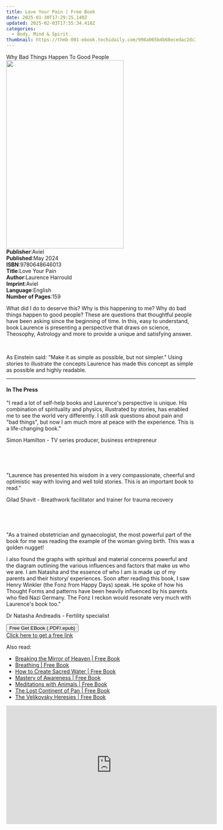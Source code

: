 ```yaml
---
title: Love Your Pain | Free Book
date: 2025-01-30T17:29:25.140Z
updated: 2025-02-03T17:55:34.418Z
categories:
  - Body, Mind & Spirit
thumbnail: https://thmb-001-ebook.techidaily.com/998a065b4b68ecedac2dc335c579b3fb2906d7aacde8e61982424d40dd782de1.jpg
---
```

<main id="book-container">
  <div class="flex flex-col">
    <div class="book-brief flex-1 py-6 px-4 sm:p-6 md:py-10 md:px-8">
      <!-- brief-->
      <div class="book-brief-main">Why Bad Things Happen To Good People</div>
    </div>
    <div
      class="book-meta-info flex-1 grid gap-4 col-start-1 col-end-3 row-start-1 sm:mb-6 sm:grid-cols-4 lg:gap-6 lg:col-start-2 lg:row-end-6 lg:row-span-6 lg:mb-0"
    >
      <div
        class="book-meta-info-left place-content-center mt-4 p-4 text-sm leading-6 col-start-2 col-span-2 dark:text-slate-400"
      >
        <img
          class="w-full h-500 object-cover rounded-lg sm:h-255 sm:col-span-2 lg:col-span-full"
          src="https://img-001-ebook.techidaily.com/b7a7ec819e80a0207e37925f6edeb21056f2cb8aac59c16c6f7838a44b8d1fa5.jpg"
          alt=""
          width="312"
          height="500"
        />
      </div>
      <div
        class="book-meta-info-right mt-2 col-start-1 row-start-2 col-span-3 self-center"
      >
        <!-- meta data  -->
        <div class="flex flex-col px-4 md:px-8">
          <div class="flex-1">
            <strong>Publisher</strong>:<span class="px-2">Aviel</span>
          </div>
          <div class="flex-1">
            <strong>Published</strong>:<span class="px-2">May 2024</span>
          </div>
          <div class="flex-1">
            <strong>ISBN</strong>:<span class="px-2">9780648646013</span>
          </div>
          <div class="flex-1">
            <strong>Title</strong>:<span class="px-2">Love Your Pain</span>
          </div>
          <div class="flex-1">
            <strong>Author</strong>:<span class="px-2">Laurence Harrould</span>
          </div>
          <div class="flex-1">
            <strong>Imprint</strong>:<span class="px-2">Aviel</span>
          </div>
          <div class="flex-1">
            <strong>Language</strong>:<span class="px-2">English</span>
          </div>
          <div class="flex-1">
            <strong>Number of Pages</strong>:<span class="px-2">159</span>
          </div>
        </div>
      </div>
    </div>
    <div class="book-description flex-1 py-6 px-4 sm:p-6 md:py-10 md:px-8">
      <div class="book-description-main">
        <div accordion-content="" id="description">
          <p>
            What did I do to deserve this? Why is this happening to me? Why do
            bad things happen to good people? These are questions that
            thoughtful people have been asking since the beginning of time. In
            this, easy to understand, book Laurence is presenting a perspective
            that draws on science, Theosophy, Astrology and more to provide a
            unique and satisfying answer.
          </p>
          <p><br /></p>
          <p>
            As Einstein said: "Make it as simple as possible, but not simpler."
            Using stories to illustrate the concepts Laurence has made this
            concept as simple as possible and highly readable.
          </p>
        </div>
      </div>
    </div>
    <div class="book-excerpts flex-1 py-6 px-4 sm:p-6 md:py-10 md:px-8">
      <!-- excerpts-->
      <div class="book-excerpts-main">
        <hr />
        <h4 class="placeholder placeholder-heading">
          <span>In The Press</span>
        </h4>
        <p></p>
        <p>
          "I read a lot of self-help books and Laurence's perspective is unique.
          His combination of spirituality and physics, illustrated by stories,
          has enabled me to see the world very differently. I still ask
          questions about pain and "bad things", but now I am much more at peace
          with the experience. This is a life-changing book."
        </p>
        <p>Simon Hamilton - TV series producer, business entrepreneur</p>
        <p>&nbsp;</p>
        <p>&nbsp;</p>
        <p>
          "Laurence has presented his wisdom in a very compassionate, cheerful
          and optimistic way with loving and well told stories. This is an
          important book to read."
        </p>
        <p>
          Gilad Shavit - Breathwork facilitator and trainer for trauma recovery
        </p>
        <p>&nbsp;</p>
        <p>&nbsp;</p>
        <p>
          "As a trained obstetrician and gynaecologist, the most powerful part
          of the book for me was reading the example of the woman giving birth.
          This was a golden nugget!
        </p>
        <p>
          I also found the graphs with spiritual and material concerns powerful
          and the diagram outlining the various influences and factors that make
          us who we are. I am Natasha and the essence of who I am is made up of
          my parents and their history/ experiences. Soon after reading this
          book, I saw Henry Winkler (the Fonz from Happy Days) speak. He spoke
          of how his Thought Forms and patterns have been heavily influenced by
          his parents who fled Nazi Germany. The Fonz I reckon would resonate
          very much with Laurence's book too."
        </p>
        <p>Dr Natasha Andreadis - Fertility specialist</p>
        <p></p>
      </div>
    </div>
    <div
      class="book-about-author flex-1 py-6 px-4 sm:p-6 md:py-10 md:px-8"
    ></div>
    <div class="book-free-get flex-1 py-6 px-4 sm:p-6 md:py-10 md:px-8">
      <button
        id="btn-free-get"
        class="bg-blue-500 hover:bg-blue-700 text-white font-bold py-2 px-4 rounded"
      >
        Free Get EBook (.PDF/.epub)
      </button>
      <div id="countdown-display" class="px-2 text-lg mt-2"></div>
      <a
        id="free-link"
        class="hidden bg-blue-500 hover:bg-blue-700 text-white font-bold py-2 px-4 rounded"
        href="https://www.ebooks.com/en-us/book/211276084/love-your-pain/laurence-harrould/"
        target="_blank"
        >Click here to get a free link</a
      >
    </div>
    <script>
      let countdownTime = 0;
      let countdownInterval = null;
      document
        .getElementById('btn-free-get')
        .addEventListener('click', startCountdown);
      function startCountdown() {
        countdownTime = new Date().getTime() + 60000 * 3;
        countdownInterval = setInterval(updateCountdown, 1000);
        document.getElementById('btn-free-get').disabled = true;
        document
          .getElementById('btn-free-get')
          .classList.add('bg-gray-500', 'cursor-not-allowed');
      }
      function updateCountdown() {
        let currentTime = new Date().getTime();
        let timeLeft = countdownTime - currentTime;
        let secondsLeft = Math.floor(timeLeft / 1000);
        document.getElementById('countdown-display').innerHTML =
          `Remaining time: ${secondsLeft} seconds.`;
        if (secondsLeft <= 0) {
          clearInterval(countdownInterval);
          document.getElementById('btn-free-get').classList.add('hidden');
          document.getElementById('free-link').classList.remove('hidden');
          document.getElementById('countdown-display').innerHTML = '';
        }
      }
    </script>
  </div>
</main>

<ins class="adsbygoogle"
      style="display:block"
      data-ad-client="ca-pub-7571918770474297"
      data-ad-slot="8358498916"
      data-ad-format="auto"
      data-full-width-responsive="true"></ins>
    

<span class="atpl-alsoreadstyle">Also read:</span>
<div><ul>
<li><a href="https://novels-ebooks.techidaily.com/95782458-9781591438137-breaking-the-mirror-of-heaven/"><u>Breaking the Mirror of Heaven | Free Book</u></a></li>
<li><a href="https://novels-ebooks.techidaily.com/95782456-9781591438427-breathing/"><u>Breathing | Free Book</u></a></li>
<li><a href="https://novels-ebooks.techidaily.com/95782453-9781591438038-how-to-create-sacred-water/"><u>How to Create Sacred Water | Free Book</u></a></li>
<li><a href="https://novels-ebooks.techidaily.com/95782460-9781591438625-mastery-of-awareness/"><u>Mastery of Awareness | Free Book</u></a></li>
<li><a href="https://novels-ebooks.techidaily.com/95782461-9781591438908-meditations-with-animals/"><u>Meditations with Animals | Free Book</u></a></li>
<li><a href="https://novels-ebooks.techidaily.com/95782452-9781591432685-the-lost-continent-of-pan/"><u>The Lost Continent of Pan | Free Book</u></a></li>
<li><a href="https://novels-ebooks.techidaily.com/95782459-9781591438939-the-velikovsky-heresies/"><u>The Velikovsky Heresies | Free Book</u></a></li>
</ul></div>

<!-- affiliate ads begin -->
<iframe width="560" height="315" src="https://www.youtube.com/embed/HSFNIAYChbA?si=4TIlsUrYmY5vP2il" title="YouTube video player" frameborder="0" allow="accelerometer; autoplay; clipboard-write; encrypted-media; gyroscope; picture-in-picture; web-share" referrerpolicy="strict-origin-when-cross-origin" allowfullscreen></iframe>
<!-- affiliate ads end -->

